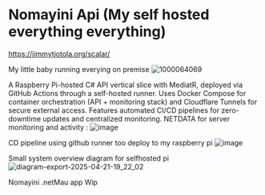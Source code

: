 # Nomayini Api (My self hosted everything everything)
https://jimmytjotola.org/scalar/

My little baby running everying on premise
![1000064069](https://github.com/user-attachments/assets/a46aa615-315a-4305-bcc1-229635531d6c)

 A Raspberry Pi-hosted C# API vertical slice with MediatR, deployed via GitHub Actions through a self-hosted runner. Uses Docker Compose for container orchestration (API + monitoring stack) and Cloudflare Tunnels for secure external access. Features automated CI/CD pipelines for zero-downtime updates and centralized monitoring.
 NETDATA for server monitoring and activity : 
![image](https://github.com/user-attachments/assets/89f8aa7a-c418-4551-944d-a9fe483e1074)

CD pipeline using github runner too deploy to my raspberry pi
![image](https://github.com/user-attachments/assets/15c89949-1fad-434b-aa0d-d45f002c280c)

 Small system overview diagram for selfhosted pi 
![diagram-export-2025-04-21-19_22_02](https://github.com/user-attachments/assets/f9d386c0-17bc-4b05-8010-afe7ed7a76ca)

Nomayini .netMau app
Wip

